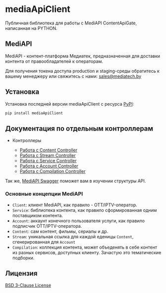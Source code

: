 # mediaApiClient

Публичная библиотека для работы c MediAPI ContentApiGate, написанная на PYTHON.

## MediAPI

MediAPI - контент-платформа Медиатек, предназначенная для доставки контента от правообладателей к операторам.

Для получения токена доступа production и staging-среды обратитесь к вашему менеджеру или свяжитесь с нами: sales@mediatech.by

## Установка

Установка последней версии mediaApiClient с ресурса [PyPI](https://pypi.org/project/mediaApiClient/):

```bash
pip install mediaApiClient
```

## Документация по отдельным контроллерам

* Контроллеры

  * [Работа с Content Controller](docs/content.md)
  * [Работа с Stream Controller](docs/stream.md)
  * [Работа с Service Controller](docs/service.md)
  * [Работа с Account Controller](docs/account.md)
  * [Работа с Compilation Controller](docs/compilation.md)

Так же, [MediAPI Swagger](https://mediapi.mediatech.by/swagger-ui) поможет вам в изучении структуры API.

### Основные концепции MediAPI

* `Client`: клиент MediAPI, как правило - OTT/IPTV-оператор.
* `Service`: библиотека контента, как правило сформированная одним поставщиком контента.
* `Account`: аккаунт конечного пользователя услуги, как правило подписчик OTT/IPTV-оператора.
* `Content`: сам контент, фильмы, сериалы и др.
* `Stream`: уникальная ссылка для каждой еденицы `Content`, сгенерированная для `Account`
* `Compilation`: коллекция контента, может объеденять в себе контент из разных сервисов, доступных клиенту. Зачастую это тематические подборки.


## Лицензия

[BSD 3-Clause License](LICENSE)